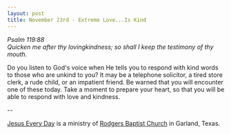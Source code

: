 ```yaml
---
layout: post
title: November 23rd - Extreme Love...Is Kind
---
```


_Psalm 119:88  
Quicken me after thy lovingkindness; so shall I keep the testimony
of thy mouth._

Do you listen to God's voice when He tells you to respond with kind
words to those who are unkind to you? It may be a telephone solicitor,
a tired store clerk, a rude child, or an impatient friend. Be warned
that you will encounter one of these today. Take a moment to prepare
your heart, so that you will be able to respond with love and
kindness.

 --

<a href=http://jesuseveryday.net>Jesus Every Day</a> is a ministry of <a href=http://rodgersbaptist.net>Rodgers Baptist Church</a> in Garland, Texas.
